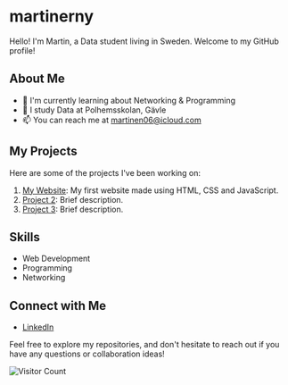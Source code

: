 # martinerny
Hello!
I'm Martin, a Data student living in Sweden. Welcome to my GitHub profile!

## About Me

- 🌱 I'm currently learning about Networking & Programming
- 💼 I study Data at Polhemsskolan, Gävle
- 📫 You can reach me at martinen06@icloud.com

## My Projects

Here are some of the projects I've been working on:

1. [My Website](https://github.com/Polhemsskolan-DATA/sidmallen-martinerny): My first website made using HTML, CSS and JavaScript.
2. [Project 2](link-to-project-2): Brief description.
3. [Project 3](link-to-project-3): Brief description.

## Skills

- Web Development 
- Programming
- Networking

## Connect with Me

- [LinkedIn](https://www.linkedin.com/in/martin-eriksson-nyberg-5178462a0/)

Feel free to explore my repositories, and don't hesitate to reach out if you have any questions or collaboration ideas!

![Visitor Count](https://visitor-badge.laobi.icu/badge?page_id=your-username.your-username)
